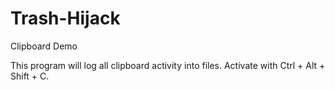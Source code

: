 # Trash-Hijack
Clipboard Demo

This program will log all clipboard activity into files.
Activate with Ctrl + Alt + Shift + C.
